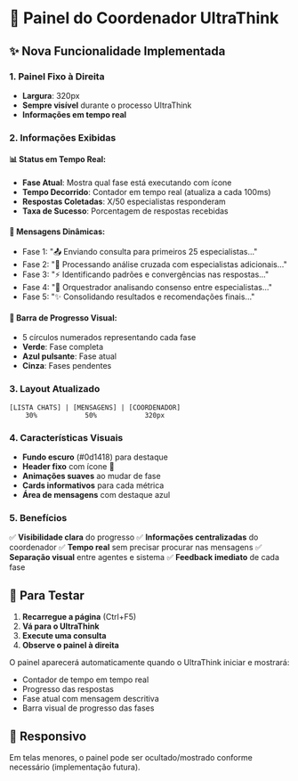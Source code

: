 # 🎯 Painel do Coordenador UltraThink

## ✨ Nova Funcionalidade Implementada

### 1. **Painel Fixo à Direita**
- **Largura**: 320px
- **Sempre visível** durante o processo UltraThink
- **Informações em tempo real**

### 2. **Informações Exibidas**

#### 📊 Status em Tempo Real:
- **Fase Atual**: Mostra qual fase está executando com ícone
- **Tempo Decorrido**: Contador em tempo real (atualiza a cada 100ms)
- **Respostas Coletadas**: X/50 especialistas responderam
- **Taxa de Sucesso**: Porcentagem de respostas recebidas

#### 📝 Mensagens Dinâmicas:
- Fase 1: "📤 Enviando consulta para primeiros 25 especialistas..."
- Fase 2: "🔄 Processando análise cruzada com especialistas adicionais..."
- Fase 3: "⚡ Identificando padrões e convergências nas respostas..."
- Fase 4: "🧠 Orquestrador analisando consenso entre especialistas..."
- Fase 5: "✨ Consolidando resultados e recomendações finais..."

#### 🎯 Barra de Progresso Visual:
- 5 círculos numerados representando cada fase
- **Verde**: Fase completa
- **Azul pulsante**: Fase atual
- **Cinza**: Fases pendentes

### 3. **Layout Atualizado**

```
[LISTA CHATS] | [MENSAGENS] | [COORDENADOR]
    30%            50%            320px
```

### 4. **Características Visuais**

- **Fundo escuro** (#0d1418) para destaque
- **Header fixo** com ícone 🎯
- **Animações suaves** ao mudar de fase
- **Cards informativos** para cada métrica
- **Área de mensagens** com destaque azul

### 5. **Benefícios**

✅ **Visibilidade clara** do progresso
✅ **Informações centralizadas** do coordenador
✅ **Tempo real** sem precisar procurar nas mensagens
✅ **Separação visual** entre agentes e sistema
✅ **Feedback imediato** de cada fase

## 🧪 Para Testar

1. **Recarregue a página** (Ctrl+F5)
2. **Vá para o UltraThink**
3. **Execute uma consulta**
4. **Observe o painel à direita**

O painel aparecerá automaticamente quando o UltraThink iniciar e mostrará:
- Contador de tempo em tempo real
- Progresso das respostas
- Fase atual com mensagem descritiva
- Barra visual de progresso das fases

## 📱 Responsivo

Em telas menores, o painel pode ser ocultado/mostrado conforme necessário (implementação futura).